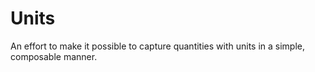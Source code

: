 # Units

An effort to make it possible to capture quantities with units in a simple, composable manner.
